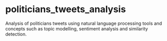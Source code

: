 # politicians_tweets_analysis
Analysis of politicians tweets using natural language processing tools and concepts such as topic modelling, sentiment analysis and similarity detection.
